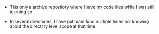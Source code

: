 - This only a archive repostiory where I save my code files while I was still learning go

- In several directories, I have put main func multiple times not knowing about the directory level scope at that time